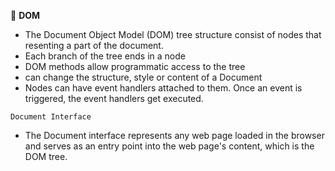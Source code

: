 :book: **DOM**  

- The Document Object Model (DOM) tree structure consist of nodes  that resenting a part of the document. 
- Each branch of the tree ends in a node
- DOM methods allow programmatic access to the tree
- can change the structure, style or content of a Document
-  Nodes can have event handlers attached to them. Once an event is triggered, the event handlers get executed.


`Document Interface`
- The Document interface represents any web page loaded in the browser and serves as an entry point into the web page's content, which is the DOM tree.